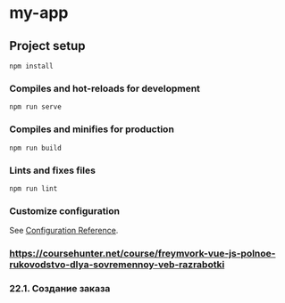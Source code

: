 # my-app

## Project setup
```
npm install
```

### Compiles and hot-reloads for development
```
npm run serve
```

### Compiles and minifies for production
```
npm run build
```

### Lints and fixes files
```
npm run lint
```

### Customize configuration
See [Configuration Reference](https://cli.vuejs.org/config/).

### https://coursehunter.net/course/freymvork-vue-js-polnoe-rukovodstvo-dlya-sovremennoy-veb-razrabotki

### 22.1.  Создание заказа